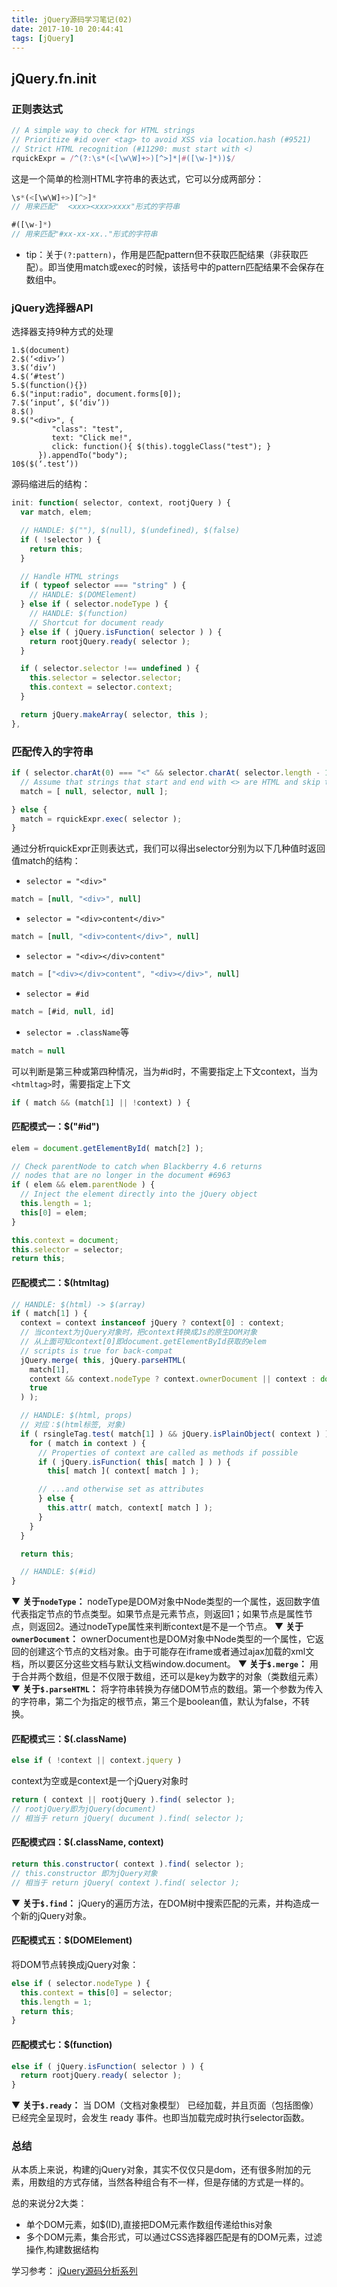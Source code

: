 ```yaml
---
title: jQuery源码学习笔记(02)
date: 2017-10-10 20:44:41
tags: [jQuery]
---
```

## jQuery.fn.init

### 正则表达式

```javascript
// A simple way to check for HTML strings
// Prioritize #id over <tag> to avoid XSS via location.hash (#9521)
// Strict HTML recognition (#11290: must start with <)
rquickExpr = /^(?:\s*(<[\w\W]+>)[^>]*|#([\w-]*))$/
```
这是一个简单的检测HTML字符串的表达式，它可以分成两部分：
```javascript
\s*(<[\w\W]+>)[^>]*
// 用来匹配"  <xxx><xxx>xxxx"形式的字符串
```
```javascript
#([\w-]*)
// 用来匹配"#xx-xx-xx.."形式的字符串
```
* tip：关于`(?:pattern)`，作用是匹配pattern但不获取匹配结果（非获取匹配）。即当使用match或exec的时候，该括号中的pattern匹配结果不会保存在数组中。


### jQuery选择器API

选择器支持9种方式的处理
```
1.$(document)
2.$(‘<div>’)
3.$(‘div’)
4.$(‘#test’)
5.$(function(){})
6.$("input:radio", document.forms[0]);
7.$(‘input’, $(‘div’))
8.$()
9.$("<div>", {
         "class": "test",
         text: "Click me!",
         click: function(){ $(this).toggleClass("test"); }
      }).appendTo("body");
10$($(‘.test’))
```
源码缩进后的结构：
```javascript
init: function( selector, context, rootjQuery ) {
  var match, elem;

  // HANDLE: $(""), $(null), $(undefined), $(false)
  if ( !selector ) {
    return this;
  }

  // Handle HTML strings
  if ( typeof selector === "string" ) {
    // HANDLE: $(DOMElement)
  } else if ( selector.nodeType ) {
    // HANDLE: $(function)
    // Shortcut for document ready
  } else if ( jQuery.isFunction( selector ) ) {
    return rootjQuery.ready( selector );
  }

  if ( selector.selector !== undefined ) {
    this.selector = selector.selector;
    this.context = selector.context;
  }

  return jQuery.makeArray( selector, this );
},
```

### 匹配传入的字符串

```javascript
if ( selector.charAt(0) === "<" && selector.charAt( selector.length - 1 ) === ">" && selector.length >= 3 ) {
  // Assume that strings that start and end with <> are HTML and skip the regex check
  match = [ null, selector, null ];

} else {
  match = rquickExpr.exec( selector );
}
```
通过分析rquickExpr正则表达式，我们可以得出selector分别为以下几种值时返回值match的结构：
* `selector = "<div>"`
```javascript
match = [null, "<div>", null]
```
* `selector = "<div>content</div>"`
```javascript
match = [null, "<div>content</div>", null]
```
* `selector = "<div></div>content"`
```javascript
match = ["<div></div>content", "<div></div>", null]
```
* `selector = #id`
```javascript
match = [#id, null, id]
```
* `selector = .className`等
```javascript
match = null
```

可以判断是第三种或第四种情况，当为#id时，不需要指定上下文context，当为`<htmltag>`时，需要指定上下文
```javascript
if ( match && (match[1] || !context) ) {
```


#### 匹配模式一：$("#id")

```javascript
elem = document.getElementById( match[2] );

// Check parentNode to catch when Blackberry 4.6 returns
// nodes that are no longer in the document #6963
if ( elem && elem.parentNode ) {
  // Inject the element directly into the jQuery object
  this.length = 1;
  this[0] = elem;
}

this.context = document;
this.selector = selector;
return this;
```

#### 匹配模式二：$(htmltag)

```javascript
// HANDLE: $(html) -> $(array)
if ( match[1] ) {
  context = context instanceof jQuery ? context[0] : context;
  // 当context为jQuery对象时，把context转换成Js的原生DOM对象
  // 从上面可知context[0]即document.getElementById获取的elem
  // scripts is true for back-compat
  jQuery.merge( this, jQuery.parseHTML(
    match[1],
    context && context.nodeType ? context.ownerDocument || context : document,
    true
  ) );

  // HANDLE: $(html, props)
  // 对应：$(html标签, 对象)
  if ( rsingleTag.test( match[1] ) && jQuery.isPlainObject( context ) ) {
    for ( match in context ) {
      // Properties of context are called as methods if possible
      if ( jQuery.isFunction( this[ match ] ) ) {
        this[ match ]( context[ match ] );

      // ...and otherwise set as attributes
      } else {
        this.attr( match, context[ match ] );
      }
    }
  }

  return this;

  // HANDLE: $(#id)
}
```
▼ **关于`nodeType`：**
nodeType是DOM对象中Node类型的一个属性，返回数字值代表指定节点的节点类型。如果节点是元素节点，则返回1；如果节点是属性节点，则返回2。通过nodeType属性来判断context是不是一个节点。
▼ **关于`ownerDocument`：**
ownerDocument也是DOM对象中Node类型的一个属性，它返回的创建这个节点的文档对象。由于可能存在iframe或者通过ajax加载的xml文档，所以要区分这些文档与默认文档window.document。
▼ **关于`$.merge`：**
用于合并两个数组，但是不仅限于数组，还可以是key为数字的对象（类数组元素）
▼ **关于`$.parseHTML`：**
将字符串转换为存储DOM节点的数组。第一个参数为传入的字符串，第二个为指定的根节点，第三个是boolean值，默认为false，不转换。

#### 匹配模式三：$(.className)

```javascript
else if ( !context || context.jquery )
```
context为空或是context是一个jQuery对象时
```javascript
return ( context || rootjQuery ).find( selector );
// rootjQuery即为jQuery(document)
// 相当于 return jQuery( ducument ).find( selector );

```

#### 匹配模式四：$(.className, context)

```javascript
return this.constructor( context ).find( selector );
// this.constructor 即为jQuery对象
// 相当于 return jQuery( context ).find( selector );

```

▼ **关于`$.find`：**
jQuery的遍历方法，在DOM树中搜索匹配的元素，并构造成一个新的jQuery对象。

#### 匹配模式五：$(DOMElement)

将DOM节点转换成jQuery对象：

```javascript
else if ( selector.nodeType ) {
  this.context = this[0] = selector;
  this.length = 1;
  return this;
}
```

#### 匹配模式七：$(function)

```javascript
else if ( jQuery.isFunction( selector ) ) {
  return rootjQuery.ready( selector );
}

```
▼ **关于`$.ready`：**
当 DOM（文档对象模型） 已经加载，并且页面（包括图像）已经完全呈现时，会发生 ready 事件。也即当加载完成时执行selector函数。

### 总结

从本质上来说，构建的jQuery对象，其实不仅仅只是dom，还有很多附加的元素，用数组的方式存储，当然各种组合有不一样，但是存储的方式是一样的。

总的来说分2大类：

* 单个DOM元素，如$(ID),直接把DOM元素作数组传递给this对象
* 多个DOM元素，集合形式，可以通过CSS选择器匹配是有的DOM元素，过滤操作,构建数据结构

学习参考：
[jQuery源码分析系列](http://www.cnblogs.com/aaronjs/p/3279314.html)